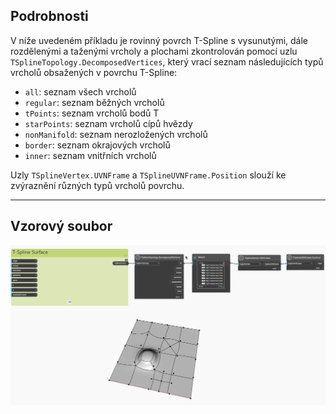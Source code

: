 <!--- Autodesk.DesignScript.Geometry.TSpline.TSplineTopology.DecomposedVertices --->
<!--- GNCPW2XCPOITIUUDNZKISNP347TEGTDWVI5SQTBJX3JWFZTVRXGA --->
## Podrobnosti
V níže uvedeném příkladu je rovinný povrch T-Spline s vysunutými, dále rozdělenými a taženými vrcholy a plochami zkontrolován pomocí uzlu `TSplineTopology.DecomposedVertices`, který vrací seznam následujících typů vrcholů obsažených v povrchu T-Spline:

- `all`: seznam všech vrcholů
- `regular`: seznam běžných vrcholů
- `tPoints`: seznam vrcholů bodů T
- `starPoints`: seznam vrcholů cípů hvězdy
- `nonManifold`: seznam nerozložených vrcholů
- `border`: seznam okrajových vrcholů
- `inner`: seznam vnitřních vrcholů

Uzly `TSplineVertex.UVNFrame` a `TSplineUVNFrame.Position` slouží ke zvýraznění různých typů vrcholů povrchu.

___
## Vzorový soubor

![TSplineTopology.DecomposedVertices](./GNCPW2XCPOITIUUDNZKISNP347TEGTDWVI5SQTBJX3JWFZTVRXGA_img.gif)
